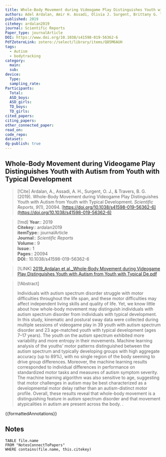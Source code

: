 ```yaml
---
title: Whole-Body Movement during Videogame Play Distinguishes Youth with Autism from Youth with Typical Development
authors: Adel Ardalan, Amir H. Assadi, Olivia J. Surgent, Brittany G. Travers
published: 2019
citekey: ardalan2019
journal: Scientific Reports
Paper_type: journalArticle
DOI: https://www.doi.org/10.1038/s41598-019-56362-6
PdfZoteroLink: zotero://select/library/items/Q85M6AUH
tags:
  - Autism
  - bodytracking
category:
  main: 
  sub: 
device:
  Type: 
  sampling_rate: 
Participants:
  Total: 
  ASD_boys: 
  ASD_girls: 
  TD_boys: 
  TD_girls: 
cited_papers: 
citing_papers: 
other_connected_paper: 
read_on: 
code_repo: 
dataset: 
dg-publish: true
---
```


## Whole-Body Movement during Videogame Play Distinguishes Youth with Autism from Youth with Typical Development

> [!Cite]
> Ardalan, A., Assadi, A. H., Surgent, O. J., & Travers, B. G. (2019). Whole-Body Movement during Videogame Play Distinguishes Youth with Autism from Youth with Typical Development. _Scientific Reports_, _9_(1), 20094. [https://doi.org/10.1038/s41598-019-56362-6](https://doi.org/10.1038/s41598-019-56362-6)


>[!md]
> **Year**:: 2019   
> **Citekey**:: ardalan2019  
> **itemType**:: journalArticle  
> **Journal**:: *Scientific Reports*  
> **Volume**:: 9  
> **Issue**:: 1   
> **Pages**:: 20094  
> **DOI**:: 10.1038/s41598-019-56362-6    

> [!LINK] 
> [2019_Ardalan et al._Whole-Body Movement during Videogame Play Distinguishes Youth with Autism from Youth with Typical De.pdf](zotero://select/library/items/Q85M6AUH)

> [!Abstract]
>
> Individuals with autism spectrum disorder struggle with motor difficulties throughout the life span, and these motor difficulties may affect independent living skills and quality of life. Yet, we know little about how whole-body movement may distinguish individuals with autism spectrum disorder from individuals with typical development. In this study, kinematic and postural sway data were collected during multiple sessions of videogame play in 39 youth with autism spectrum disorder and 23 age-matched youth with typical development (ages 7–17 years). The youth on the autism spectrum exhibited more variability and more entropy in their movements. Machine learning analysis of the youths’ motor patterns distinguished between the autism spectrum and typically developing groups with high aggregate accuracy (up to 89%), with no single region of the body seeming to drive group differences. Moreover, the machine learning results corresponded to individual differences in performance on standardized motor tasks and measures of autism symptom severity. The machine learning algorithm was also sensitive to age, suggesting that motor challenges in autism may be best characterized as a developmental motor delay rather than an autism-distinct motor profile. Overall, these results reveal that whole-body movement is a distinguishing feature in autism spectrum disorder and that movement atypicalities in autism are present across the body.
>.
> 


{{formattedAnnotations}}

## Notes

```dataview 
TABLE file.name 
FROM "NotesConnectToPapers" 
WHERE contains(file.name, this.citekey)
```

